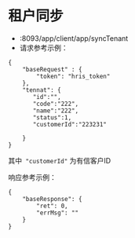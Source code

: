 # 租户同步
* :8093/app/client/app/syncTenant
* 请求参考示例：

````
{
    "baseRequest" : {
        "token": "hris_token"
    },
	"tennat": {
	   "id":"",
	   "code":"222",
	   "name":"222",
	   "status":1,
	   "customerId":"223231"

    }
}
````
其中```` "customerId"```` 为有信客户ID

响应参考示例：
````
{
    "baseResponse": {
        "ret": 0,
        "errMsg": ""
    }
}
````

